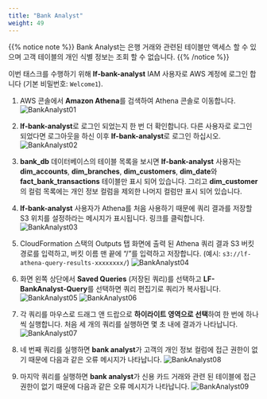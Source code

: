 ```yaml
---
title: "Bank Analyst"
weight: 49
---
```


{{% notice note %}}
Bank Analyst는 은행 거래와 관련된 테이블만 액세스 할 수 있으며 고객 테이블의 개인 식별 정보는 조회 할 수 없습니다. 
{{% /notice %}}

이번 태스크를 수행하기 위해 **lf-bank-analyst** IAM 사용자로 AWS 계정에 로그인 합니다 (기본 비밀번호: `Welcome1`).

1. AWS 콘솔에서 **Amazon Athena**를 검색하여 Athena 콘솔로 이동합니다.
![BankAnalyst01](/images/bank_analyst_01.png)

2. **lf-bank-analyst**로 로그인 되었는지 한 번 더 확인합니다. 다른 사용자로 로그인 되었다면 로그아웃을 하신 이후 **lf-bank-analyst**로 로그인 하십시오.
![BankAnalyst02](/images/bank_analyst_02.png)

3. **bank_db** 데이터베이스의 테이블 목록을 보시면 **lf-bank-analyst** 사용자는 **dim_accounts**, **dim_branches**, **dim_customers**, **dim_date**와 **fact_bank_transactions** 테이블만 표시 되어 있습니다. 그리고 **dim_customer** 의 컬럼 목록에는 개인 정보 컬럼을 제외한 나머지 컬럼만 표시 되어 있습니다.
4. **lf-bank-analyst** 사용자가 Athena를 처음 사용하기 때문에 쿼리 결과를 저장할 S3 위치를 설정하라는 메시지가 표시됩니다. 링크를 클릭합니다.
![BankAnalyst03](/images/bank_analyst_03.png)

5. CloudFormation 스택의 Outputs 탭 화면에 출력 된 Athena 쿼리 결과 S3 버킷 경로를 입력하고, 버킷 이름 맨 끝에 “/”를 입력하고 저장합니다. (예시: `s3://lf-athena-query-results-xxxxxxxx/`)
![BankAnalyst04](/images/bank_analyst_04.png)

6. 화면 왼쪽 상단에서 **Saved Queries** (저장된 쿼리)를 선택하고 **LF-BankAnalyst-Query**를 선택하면 쿼리 편집기로 쿼리가 복사됩니다.
![BankAnalyst05](/images/bank_analyst_05.png)
![BankAnalyst06](/images/bank_analyst_06.png)

7. 각 쿼리를 마우스로 드래그 앤 드랍으로 **하이라이트 영역으로 선택**하여 한 번에 하나씩 실행합니다. 처음 세 개의 쿼리를 실행하면 몇 초 내에 결과가 나타납니다.
![BankAnalyst07](/images/bank_analyst_07.png)

8. 네 번째 쿼리를 실행하면 **bank analyst**가 고객의 개인 정보 컬럼에 접근 권한이 없기 때문에 다음과 같은 오류 메시지가 나타납니다.
![BankAnalyst08](/images/bank_analyst_08.png)

9. 마지막 쿼리를 실행하면 **bank analyst**가 신용 카드 거래와 관련 된 테이블에 접근 권한이 없기 때문에 다음과 같은 오류 메시지가 나타납니다.
![BankAnalyst09](/images/bank_analyst_09.png)
